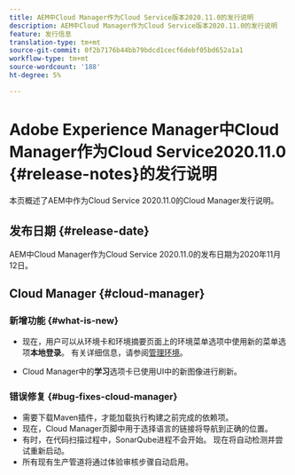 ```yaml
---
title: AEM中Cloud Manager作为Cloud Service版本2020.11.0的发行说明
description: AEM中Cloud Manager作为Cloud Service版本2020.11.0的发行说明
feature: 发行信息
translation-type: tm+mt
source-git-commit: 0f2b7176b44bb79bdcd1cecf6debf05bd652a1a1
workflow-type: tm+mt
source-wordcount: '188'
ht-degree: 5%

---
```



# Adobe Experience Manager中Cloud Manager作为Cloud Service2020.11.0 {#release-notes}的发行说明

本页概述了AEM中作为Cloud Service 2020.11.0的Cloud Manager发行说明。

## 发布日期 {#release-date}

AEM中Cloud Manager作为Cloud Service 2020.11.0的发布日期为2020年11月12日。

## Cloud Manager {#cloud-manager}

### 新增功能 {#what-is-new}

* 现在，用户可以从环境卡和环境摘要页面上的环境菜单选项中使用新的菜单选项&#x200B;**本地登录**。
有关详细信息，请参阅[管理环境](/help/implementing/cloud-manager/manage-environments.md#login-locally)。

* Cloud Manager中的&#x200B;**学习**&#x200B;选项卡已使用UI中的新图像进行刷新。

### 错误修复 {#bug-fixes-cloud-manager}

* 需要下载Maven插件，才能加载执行构建之前完成的依赖项。
* 现在，Cloud Manager页脚中用于选择语言的链接将导航到正确的位置。
* 有时，在代码扫描过程中，SonarQube进程不会开始。 现在将自动检测并尝试重新启动。
* 所有现有生产管道将通过体验审核步骤自动启用。
